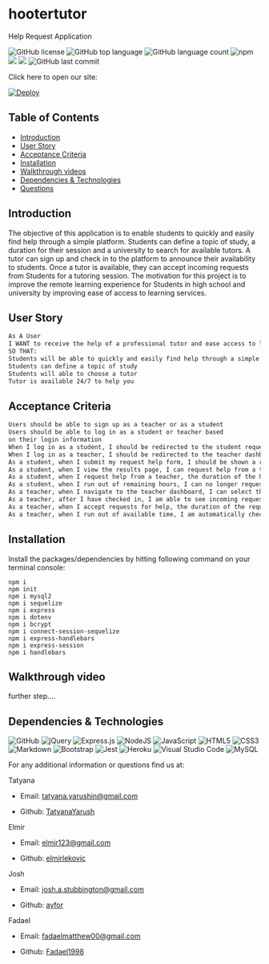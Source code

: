 # hootertutor

Help Request Application


![GitHub license](https://img.shields.io/badge/license-MIT-blue.svg)
![GitHub top language](https://img.shields.io/github/languages/top/elmirlekovic/hootertutor?color=yellow&logo=JavaScript&logoColor=green)
![GitHub language count](https://img.shields.io/github/languages/count/elmirlekovic/hootertutor)
![npm](https://img.shields.io/npm/v/npm?color=orange&logo=npm)
 <img src="https://img.shields.io/badge/Sequelize-blue"  />
 <img src="https://img.shields.io/badge/dotenv-green" />
![GitHub last commit](https://img.shields.io/github/last-commit/elmirlekovic/hootertutor)


Click here to open our site:

[![Deploy](https://www.herokucdn.com/deploy/button.svg)](https://hootertutor.herokuapp.com/)


 ## Table of Contents
- [Introduction](#introduction)
- [User Story](#user-story)
- [Acceptance Criteria](#acceptance-criteria)
- [Installation](#installation)
- [Walkthrough videos](#walkthrough-videos)
- [Dependencies & Technologies](#Dependencies-&-technologies)
- [Questions](#questions)


## Introduction
The objective of this application is to enable students to quickly and easily find help through a simple platform. Students can define a topic of study, a duration for their session and a university to search for available tutors. A tutor can sign up and check in to the platform to announce their availability to students. Once a tutor is available, they can accept incoming requests from Students for a tutoring session. The motivation for this project is to improve the remote learning experience for Students in high school and university by improving ease of access to learning services.

## User Story

```md
As A User 
I WANT to receive the help of a professional tutor and ease access to learning services
SO THAT:
Students will be able to quickly and easily find help through a simple platform
Students can define a topic of study
Students will able to choose a tutor
Tutor is available 24/7 to help you
```

## Acceptance Criteria

```md
Users should be able to sign up as a teacher or as a student
Users should be able to log in as a student or teacher based 
on their login information
When I log in as a student, I should be redirected to the student request help form 
When I log in as a teacher, I should be redirected to the teacher dashboard
As a student, when I submit my request help form, I should be shown a results page that displays the teachers currently available that fit my criteria
As a student, when I view the results page, I can request help from a teacher
As a student, when I request help from a teacher, the duration of the help session is subtracted from my number of hours remaining
As a student, when I run out of remaining hours, I can no longer request help using the form until reset time (to be determined)
As a teacher, when I navigate to the teacher dashboard, I can select the check-in button and specify the amount of time I am available
As a teacher, after I have checked in, I am able to see incoming requests for help from students
As a teacher, when I accept requests for help, the duration of the request is subtracted from my available time
As a teacher, when I run out of available time, I am automatically checked out and can no longer accept requests 
```

## Installation
Install the packages/dependencies by hitting following command on your terminal console:

```
npm i
npm init
npm i mysql2
npm i sequelize
npm i express
npm i dotenv
npm i bcrypt
npm i connect-session-sequelize
npm i express-handlebars
npm i express-session
npm i handlebars

```

## Walkthrough video
 further step....


## Dependencies & Technologies

<p>
<img alt="GitHub" src="https://img.shields.io/badge/github-%23121011.svg?&style=for-the-badge&logo=github&logoColor=white"/>
<img alt="jQuery" src="https://img.shields.io/badge/jquery-%230769AD.svg?&style=for-the-badge&logo=jquery&logoColor=white"/>
<img alt="Express.js" src="https://img.shields.io/badge/express.js-%23404d59.svg?&style=for-the-badge"/>
<img alt="NodeJS" src="https://img.shields.io/badge/node.js-%2343853D.svg?&style=for-the-badge&logo=node.js&logoColor=white"/>
<img alt="JavaScript" src="https://img.shields.io/badge/javascript-%23323330.svg?&style=for-the-badge&logo=javascript&logoColor=%23F7DF1E"/>
<img alt="HTML5" src="https://img.shields.io/badge/html5-%23E34F26.svg?&style=for-the-badge&logo=html5&logoColor=white"/>
<img alt="CSS3" src="https://img.shields.io/badge/css3-%231572B6.svg?&style=for-the-badge&logo=css3&logoColor=white"/>
<img alt="Markdown" src="https://img.shields.io/badge/markdown-%23000000.svg?&style=for-the-badge&logo=markdown&logoColor=white"/>
<img alt="Bootstrap" src="https://img.shields.io/badge/bootstrap-%23563D7C.svg?&style=for-the-badge&logo=bootstrap&logoColor=white"/>
<img alt="Jest" src="https://img.shields.io/badge/-jest-%23C21325?&style=for-the-badge&logo=jest&logoColor=white"/>
<img alt="Heroku" src="https://img.shields.io/badge/heroku-%23430098.svg?&style=for-the-badge&logo=heroku&logoColor=white"/>
<img alt="Visual Studio Code" src="https://img.shields.io/badge/VisualStudioCode-0078d7.svg?&style=for-the-badge&logo=visual-studio-code&logoColor=white"/>
<img alt="MySQL" src="https://img.shields.io/badge/mysql-%2300f.svg?&style=for-the-badge&logo=mysql&logoColor=white"/>
</p>


For any additional information or questions find us at:

Tatyana

 - Email: [tatyana.yarushin@gmail.com](mailto:tatyana.yarushin@gmail.com)
 
 - Github: [TatyanaYarush](https://github.com/TatyanaYarush)

Elmir

 - Email: [elmir123@gmail.com](mailto:elmir123@gmail.com)
 
 - Github: [elmirlekovic](https://github.com/elmirlekovic)


Josh

 - Email: [josh.a.stubbington@gmail.com](mailto:josh.a.stubbington@gmail.com)
 
 - Github: [ayfor](https://github.com/ayfor)


Fadael

 - Email: [fadaelmatthew00@gmail.com](mailto:fadaelmatthew00@gmail.com)
 
 - Github: [Fadael1998](https://github.com/Fadael1998)











